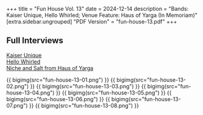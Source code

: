 +++
title = "Fun House Vol. 13"
date = 2024-12-14
description = "Bands: Kaiser Unique, Hello Whirled; Venue Feature: Haus of Yarga (In Memoriam)"
[extra.sidebar.ungrouped]
"PDF Version" = "fun-house-13.pdf"
+++

## Full Interviews
[Kaiser Unique](https://www.youtube.com/watch?v=Y-qLMFrixU4)<br>
[Hello Whirled](https://www.youtube.com/watch?v=cweDk4b4Zew)<br>
[Niche and Salt from Haus of Yarga](https://www.youtube.com/watch?v=0EZmv3F-hBM)

{{ bigimg(src="fun-house-13-01.png") }}
{{ bigimg(src="fun-house-13-02.png") }}
{{ bigimg(src="fun-house-13-03.png") }}
{{ bigimg(src="fun-house-13-04.png") }}
{{ bigimg(src="fun-house-13-05.png") }}
{{ bigimg(src="fun-house-13-06.png") }}
{{ bigimg(src="fun-house-13-07.png") }}
{{ bigimg(src="fun-house-13-08.png") }}
